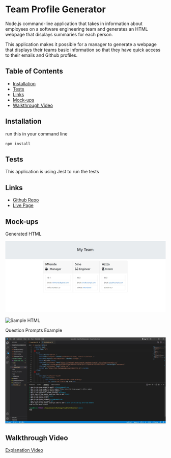 # Team Profile Generator

Node.js command-line application that takes in information about employees on a software engineering team and generates an HTML webpage that displays summaries for each person.

This application makes it possible for a manager to generate a webpage that displays their teams basic information so that they have quick access to their emails and Github profiles.

## Table of Contents

- [Installation](#installation)
- [Tests](#tests)
- [Links](#links)
- [Mock-ups](#mock-ups)
- [Walkthrough Video](#walkthrough-video)

## Installation

run this in your command line

```
npm install
```

## Tests

This application is using Jest to run the tests

## Links

- [Github Repo](https://github.com/MtendeRoll/teamProfileGenerator)
- [Live Page](https://mtenderoll.github.io/teamProfileGenerator/)

## Mock-ups

Generated HTML

![HTML Output](./assets/images/teamHTML-output.jpg)

![Sample HTML](./assets/gifs/sampleHTML.gif)

Question Prompts Example

![Question Prompts](./assets/images/nodePrompts.jpg)

## Walkthrough Video

[Explanation Video](https://drive.google.com/file/d/1-tbZWpMbygK7GE8-UTeU8SxYsLTBYAl3/view)
